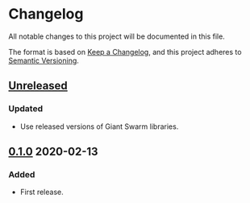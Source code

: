 # Changelog

All notable changes to this project will be documented in this file.

The format is based on [Keep a Changelog](https://keepachangelog.com/en/1.0.0/),
and this project adheres to [Semantic Versioning](https://semver.org/spec/v2.0.0.html).

## [Unreleased]

### Updated

- Use released versions of Giant Swarm libraries.

## [0.1.0] 2020-02-13

### Added

- First release.

[Unreleased]: https://github.com/giantswarm/microkit/compare/v0.1.0...HEAD
[0.1.0]: https://github.com/giantswarm/microkit/releases/tag/v0.1.0
